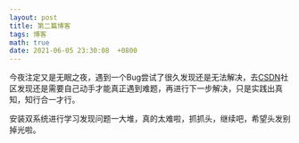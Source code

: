 ```yaml
---
layout: post
title: 第二篇博客
tags: 博客
math: true
date: 2021-06-05 23:30:08  +0800
---
```

今夜注定又是无眠之夜，遇到一个Bug尝试了很久发现还是无法解决，去[CSDN](https://www.csdn.net/)社区发现还是需要自己动手才能真正遇到难题，再进行下一步解决，只是实践出真知，知行合一才行。

安装双系统进行学习发现问题一大堆，真的太难啦，抓抓头，继续吧，希望头发别掉光啦。




